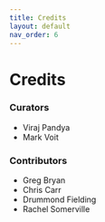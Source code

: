 ```yaml
---
title: Credits
layout: default
nav_order: 6
---
```


# Credits

### Curators

* Viraj Pandya
* Mark Voit

### Contributors

* Greg Bryan
* Chris Carr
* Drummond Fielding
* Rachel Somerville
